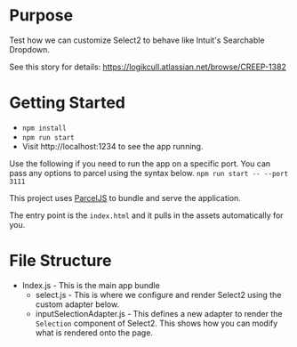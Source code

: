 # Purpose

Test how we can customize Select2 to behave like Intuit's Searchable Dropdown.

See this story for details: https://logikcull.atlassian.net/browse/CREEP-1382

# Getting Started

* `npm install`
* `npm run start`
* Visit http://localhost:1234 to see the app running.

Use the following if you need to run the app on a specific port. You can pass any options to parcel using the syntax below.
`npm run start -- --port 3111`

This project uses [ParcelJS](https://parceljs.org/getting_started.html) to bundle and serve the application.

The entry point is the `index.html` and it pulls in the assets automatically for you.

# File Structure

- Index.js - This is the main app bundle
  - select.js - This is where we configure and render Select2 using the custom adapter below.
  - inputSelectionAdapter.js - This defines a new adapter to render the `Selection` component of Select2. This shows how you can modify what is rendered onto the page.
